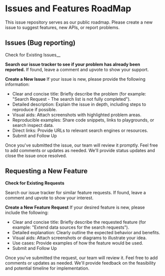 # Issues and Features RoadMap
This issue repository serves as our public roadmap. Please create a new issue to suggest features, new APIs, or report problems. 

## Issues (Bug reporting)
Check for Existing Issues__

**Search our issue tracker to see if your problem has already been reported.**
If found, leave a comment and upvote to show your support.

**Create a New Issue**
If your issue is new, please provide the following information:

+ Clear and concise title: Briefly describe the problem (for example: "Search Request - The search list is not fully completed").
+ Detailed description: Explain the issue in depth, including steps to reproduce if possible.
+ Visual aids: Attach screenshots with highlighted problem areas.
+ Reproducible examples: Share code snippets, links to playgrounds, or search inspect data.
+ Direct links: Provide URLs to relevant search engines or resources.
+ Submit and Follow Up

Once you've submitted the issue, our team will review it promptly.
Feel free to add comments or updates as needed.
We'll provide status updates and close the issue once resolved.

## Requesting a New Feature
**Check for Existing Requests**

Search our issue tracker for similar feature requests.
If found, leave a comment and upvote to show your interest.

**Create a New Feature Request**
If your desired feature is new, please include the following:

+ Clear and concise title: Briefly describe the requested feature (for example: "Extend data sources for the search requests").
+ Detailed explanation: Clearly outline the expected behavior and benefits.
+ Visual aids: Attach screenshots or diagrams to illustrate your idea.
+ Use cases: Provide examples of how the feature would be used.
+ Submit and Follow Up

Once you've submitted the request, our team will review it.
Feel free to add comments or updates as needed.
We'll provide feedback on the feasibility and potential timeline for implementation.

